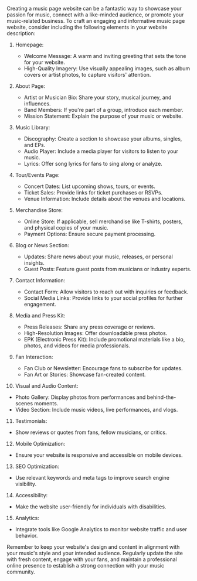 Creating a music page website can be a fantastic way to showcase your passion for music, connect with a like-minded audience, or promote your music-related business. To craft an engaging and informative music page website, consider including the following elements in your website description:

1. Homepage:
   - Welcome Message: A warm and inviting greeting that sets the tone for your website.
   - High-Quality Imagery: Use visually appealing images, such as album covers or artist photos, to capture visitors' attention.

2. About Page:
   - Artist or Musician Bio: Share your story, musical journey, and influences.
   - Band Members: If you're part of a group, introduce each member.
   - Mission Statement: Explain the purpose of your music or website.

3. Music Library:
   - Discography: Create a section to showcase your albums, singles, and EPs.
   - Audio Player: Include a media player for visitors to listen to your music.
   - Lyrics: Offer song lyrics for fans to sing along or analyze.

4. Tour/Events Page:
   - Concert Dates: List upcoming shows, tours, or events.
   - Ticket Sales: Provide links for ticket purchases or RSVPs.
   - Venue Information: Include details about the venues and locations.

5. Merchandise Store:
   - Online Store: If applicable, sell merchandise like T-shirts, posters, and physical copies of your music.
   - Payment Options: Ensure secure payment processing.

6. Blog or News Section:
   - Updates: Share news about your music, releases, or personal insights.
   - Guest Posts: Feature guest posts from musicians or industry experts.

7. Contact Information:
   - Contact Form: Allow visitors to reach out with inquiries or feedback.
   - Social Media Links: Provide links to your social profiles for further engagement.

8. Media and Press Kit:
   - Press Releases: Share any press coverage or reviews.
   - High-Resolution Images: Offer downloadable press photos.
   - EPK (Electronic Press Kit): Include promotional materials like a bio, photos, and videos for media professionals.

9. Fan Interaction:
   - Fan Club or Newsletter: Encourage fans to subscribe for updates.
   - Fan Art or Stories: Showcase fan-created content.

10. Visual and Audio Content:
   - Photo Gallery: Display photos from performances and behind-the-scenes moments.
   - Video Section: Include music videos, live performances, and vlogs.

11. Testimonials:
   - Show reviews or quotes from fans, fellow musicians, or critics.

12. Mobile Optimization:
   - Ensure your website is responsive and accessible on mobile devices.

13. SEO Optimization:
   - Use relevant keywords and meta tags to improve search engine visibility.

14. Accessibility:
   - Make the website user-friendly for individuals with disabilities.

15. Analytics:
   - Integrate tools like Google Analytics to monitor website traffic and user behavior.

Remember to keep your website's design and content in alignment with your music's style and your intended audience. Regularly update the site with fresh content, engage with your fans, and maintain a professional online presence to establish a strong connection with your music community.
